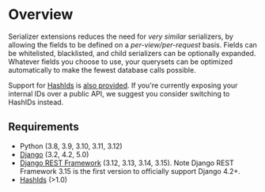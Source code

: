 # Overview
Serializer extensions reduces the need for *very similar* serializers, by
allowing the fields to be defined on a *per-view/per-request* basis. Fields can
be whitelisted, blacklisted, and child serializers can be optionally expanded.
Whatever fields you choose to use, your querysets can be optimized
automatically to make the fewest database calls possible.

Support for [HashIds](https://github.com/davidaurelio/hashids-python) is
[also provided](usage-hashids.md). If you're currently exposing your internal IDs over a public
API, we suggest you consider switching to HashIDs instead.


## Requirements
* Python (3.8, 3.9, 3.10, 3.11, 3.12)
* [Django](https://github.com/django/django) (3.2, 4.2, 5.0)
* [Django REST Framework](https://github.com/tomchristie/django-rest-framework) (3.12, 3.13, 3.14, 3.15). Note Django REST Framework 3.15 is the first version to
  officially support Django 4.2+.
* [HashIds](https://github.com/davidaurelio/hashids-python) (>1.0)
